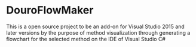 # DouroFlowMaker
This is a open source project to be an add-on for Visual Studio 2015 and later versions by the purpose of method visualization through generating a flowchart for the selected method on the IDE of Visual Studio C#
